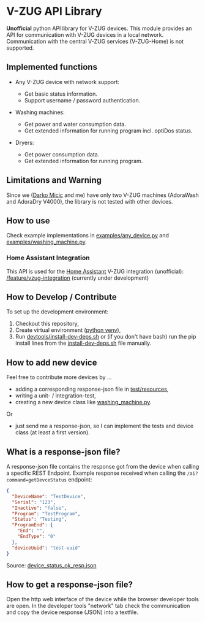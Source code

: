# V-ZUG API Library

**Unofficial** python API library for V-ZUG devices. This module provides an API for communication with V-ZUG devices in a local network. Communication with the central V-ZUG services (V-ZUG-Home) is not supported.

## Implemented functions

* Any V-ZUG device with network support:
  * Get basic status information.
  * Support username / password authentication.

* Washing machines:
  * Get power and water consumption data.
  * Get extended information for running program incl. optiDos status. 

* Dryers:
  * Get power consumption data.
  * Get extended information for running program. 

## Limitations and Warning
Since we ([Darko Micic](https://github.com/dmicic) and me) have only two V-ZUG machines (AdoraWash and AdoraDry V4000), the library is not tested with other devices.

## How to use
Check example implementations in [examples/any_device.py](examples/any_device.py) and [examples/washing_machine.py](examples/washing_machine.py).

### Home Assistant Integration
This API is used for the [Home Assistant](https://www.home-assistant.io/) V-ZUG integration (unofficial): [/feature/vzug-integration](https://github.com/mico-micic/core/tree/feature/vzug-integration) (currently under development)

## How to Develop / Contribute
To set up the development environment:

1. Checkout this repository,
2. Create virtual environment ([python venv](https://docs.python.org/3/library/venv.html)),
3. Run [devtools/install-dev-deps.sh](devtools/install-dev-deps.sh) or (if you don't have bash) run the pip install lines from the [install-dev-deps.sh](devtools/install-dev-deps.sh) file manually.

## How to add new device
Feel free to contribute more devices by ...
* adding a corresponding response-json file in [test/resources](test/resources),
* writing a unit- / integration-test,
* creating a new device class like [washing_machine.py](vzug/washing_machine.py).

Or
* just send me a response-json, so I can implement the tests and device class (at least a first version).

## What is a response-json file?
A response-json file contains the response got from the device when calling a specific REST Endpoint. Example response received when calling the `/ai?command=getDevceStatus` endpoint: 

```json
{
  "DeviceName": "TestDevice",
  "Serial": "123",
  "Inactive": "false",
  "Program": "TestProgram",
  "Status": "Testing",
  "ProgramEnd": {
    "End": "",
    "EndType": "0"
  },
  "deviceUuid": "test-uuid"
}
```
Source: [device_status_ok_resp.json](test/resources/device_status_ok_resp.json)

## How to get a response-json file?
Open the http web interface of the device while the browser developer tools are open. In the developer tools "network" tab check the communication and copy the device response (JSON) into a textfile. 